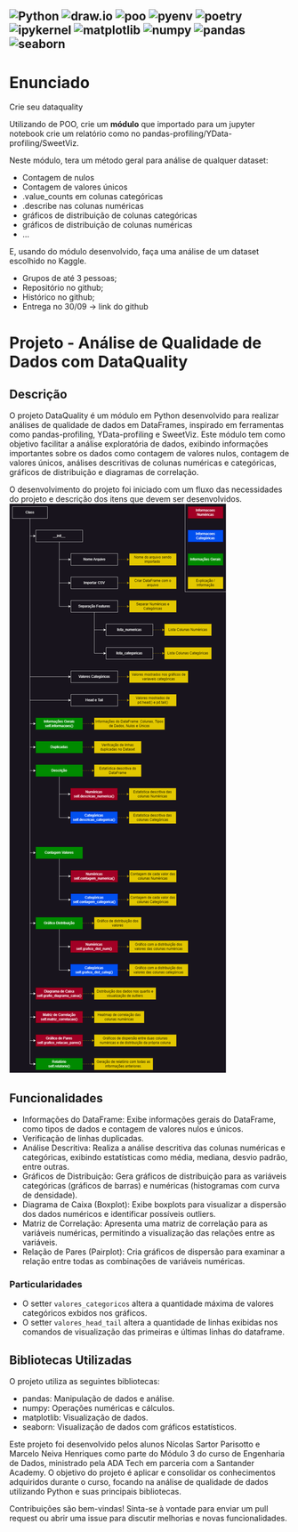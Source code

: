 ![Python](https://img.shields.io/badge/python-3670A0?style=for-the-badge&logo=python&logoColor=ffdd54)
![draw.io](https://img.shields.io/badge/draw.io-000?style=for-the-badge&logo=diagrams&logoColor=blue)
![poo](https://img.shields.io/badge/poo-black?style=for-the-badge)
![pyenv](https://img.shields.io/badge/pyenv-white?style=for-the-badge)
![poetry](https://img.shields.io/badge/poetry-d0d4fc?style=for-the-badge)
![ipykernel](https://img.shields.io/badge/ipykernel-3670A0?style=for-the-badge)
![matplotlib](https://img.shields.io/badge/matplotlib-222832?style=for-the-badge)
![numpy](https://img.shields.io/badge/numpy-013243?style=for-the-badge)
![pandas](https://img.shields.io/badge/pandas-130654?style=for-the-badge)
![seaborn](https://img.shields.io/badge/seaborn-white?style=for-the-badge)
---

# Enunciado
Crie seu dataquality 

Utilizando de POO, crie um **módulo** que importado para um jupyter notebook crie um relatório como no pandas-profiling/YData-profiling/SweetViz.

Neste módulo, tera um método geral para análise de qualquer dataset:
- Contagem de nulos
- Contagem de valores únicos 
- .value_counts em colunas categóricas
- .describe nas colunas numéricas 
- gráficos de distribuição de colunas categóricas 
- gráficos de distribuição de colunas numéricas 
- ... 

E, usando do módulo desenvolvido, faça uma análise de um dataset escolhido no Kaggle.

- Grupos de até 3 pessoas;
- Repositório no github;
- Histórico no github;
- Entrega no 30/09 -> link do github

# Projeto - Análise de Qualidade de Dados com DataQuality

## Descrição

O projeto DataQuality é um módulo em Python desenvolvido para realizar análises de qualidade de dados em DataFrames, inspirado em ferramentas como pandas-profiling, YData-profiling e SweetViz. Este módulo tem como objetivo facilitar a análise exploratória de dados, exibindo informações importantes sobre os dados como contagem de valores nulos, contagem de valores únicos, análises descritivas de colunas numéricas e categóricas, gráficos de distribuição e diagramas de correlação.

O desenvolvimento do projeto foi iniciado com um fluxo das necessidades do projeto e descrição dos itens que devem ser desenvolvidos.
![Fluxograma](assets/Projeto_DataViz.png)

## Funcionalidades

- Informações do DataFrame: Exibe informações gerais do DataFrame, como tipos de dados e contagem de valores nulos e únicos.
- Verificação de linhas duplicadas.
- Análise Descritiva: Realiza a análise descritiva das colunas numéricas e categóricas, exibindo estatísticas como média, mediana, desvio padrão, entre outras.
- Gráficos de Distribuição: Gera gráficos de distribuição para as variáveis categóricas (gráficos de barras) e numéricas (histogramas com curva de densidade).
- Diagrama de Caixa (Boxplot): Exibe boxplots para visualizar a dispersão dos dados numéricos e identificar possíveis outliers.
- Matriz de Correlação: Apresenta uma matriz de correlação para as variáveis numéricas, permitindo a visualização das relações entre as variáveis.
- Relação de Pares (Pairplot): Cria gráficos de dispersão para examinar a relação entre todas as combinações de variáveis numéricas.

### Particularidades

- O setter <code>valores_categoricos</code> altera a quantidade máxima de valores categóricos exbidos nos gráficos.
- O setter <code>valores_head_tail</code> altera a quantidade de linhas exibidas nos comandos de visualização das primeiras e últimas linhas do dataframe.

## Bibliotecas Utilizadas

O projeto utiliza as seguintes bibliotecas:

- pandas: Manipulação de dados e análise.
- numpy: Operações numéricas e cálculos.
- matplotlib: Visualização de dados.
- seaborn: Visualização de dados com gráficos estatísticos.

Este projeto foi desenvolvido pelos alunos Nícolas Sartor Parisotto e Marcelo Neiva Henriques como parte do Módulo 3 do curso de Engenharia de Dados, ministrado pela ADA Tech em parceria com a Santander Academy. O objetivo do projeto é aplicar e consolidar os conhecimentos adquiridos durante o curso, focando na análise de qualidade de dados utilizando Python e suas principais bibliotecas.

Contribuições são bem-vindas! Sinta-se à vontade para enviar um pull request ou abrir uma issue para discutir melhorias e novas funcionalidades.
